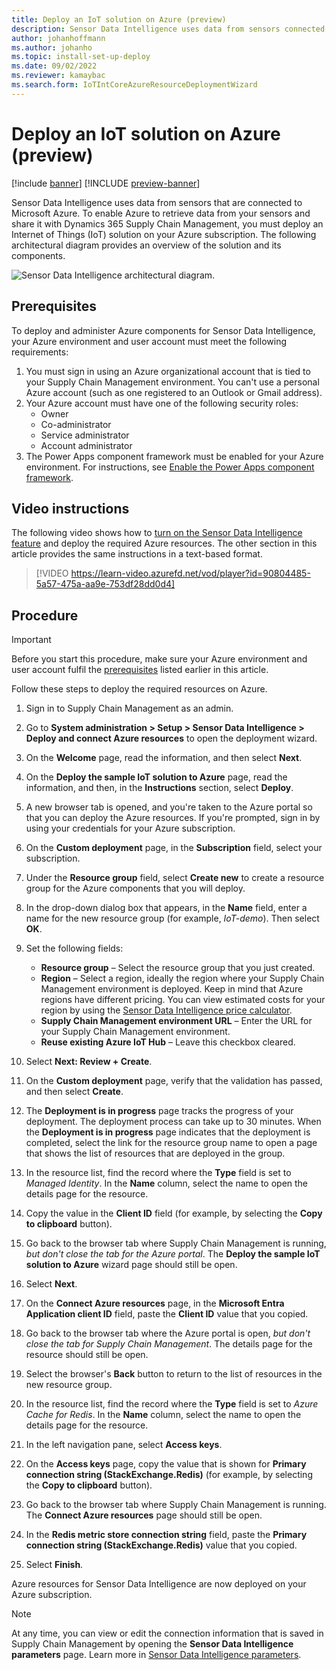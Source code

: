```yaml
---
title: Deploy an IoT solution on Azure (preview)
description: Sensor Data Intelligence uses data from sensors connected to Microsoft Azure. Learn how to deploy an Internet of Things (IoT) solution on your Azure subscription.
author: johanhoffmann
ms.author: johanho
ms.topic: install-set-up-deploy
ms.date: 09/02/2022
ms.reviewer: kamaybac
ms.search.form: IoTIntCoreAzureResourceDeploymentWizard
---
```


# Deploy an IoT solution on Azure (preview)

[!include [banner](../includes/banner.md)]
[!INCLUDE [preview-banner](~/../shared-content/shared/preview-includes/preview-banner.md)]
<!-- KFM: Preview until further notice -->

Sensor Data Intelligence uses data from sensors that are connected to Microsoft Azure. To enable Azure to retrieve data from your sensors and share it with Dynamics 365 Supply Chain Management, you must deploy an Internet of Things (IoT) solution on your Azure subscription. The following architectural diagram provides an overview of the solution and its components.

![Sensor Data Intelligence architectural diagram.](media/sdi-architecture.png "Sensor Data Intelligence architectural diagram")

## Prerequisites

To deploy and administer Azure components for Sensor Data Intelligence, your Azure environment and user account must meet the following requirements:

1. You must sign in using an Azure organizational account that is tied to your Supply Chain Management environment. You can't use a personal Azure account (such as one registered to an Outlook or Gmail address).
1. Your Azure account must have one of the following security roles:
    - Owner
    - Co-administrator
    - Service administrator
    - Account administrator
1. The Power Apps component framework must be enabled for your Azure environment. For instructions, see [Enable the Power Apps component framework](/powerapps/developer/component-framework/overview#enable-the-power-apps-component-framework).

## Video instructions

The following video shows how to [turn on the Sensor Data Intelligence feature](sdi-enable-feature.md) and deploy the required Azure resources. The other section in this article provides the same instructions in a text-based format.

> [!VIDEO https://learn-video.azurefd.net/vod/player?id=90804485-5a57-475a-aa9e-753df28dd0d4]

## Procedure

> [!IMPORTANT]
> Before you start this procedure, make sure your Azure environment and user account fulfil the [prerequisites](#prerequisites) listed earlier in this article.

Follow these steps to deploy the required resources on Azure.

1. Sign in to Supply Chain Management as an admin.
1. Go to **System administration \> Setup \> Sensor Data Intelligence \> Deploy and connect Azure resources** to open the deployment wizard.
1. On the **Welcome** page, read the information, and then select **Next**.
1. On the **Deploy the sample IoT solution to Azure** page, read the information, and then, in the **Instructions** section, select **Deploy**.
1. A new browser tab is opened, and you're taken to the Azure portal so that you can deploy the Azure resources. If you're prompted, sign in by using your credentials for your Azure subscription.
1. On the **Custom deployment** page, in the **Subscription** field, select your subscription.
1. Under the **Resource group** field, select **Create new** to create a resource group for the Azure components that you will deploy.
1. In the drop-down dialog box that appears, in the **Name** field, enter a name for the new resource group (for example, *IoT-demo*). Then select **OK**.
1. Set the following fields:

    - **Resource group** – Select the resource group that you just created.
    - **Region** – Select a region, ideally the region where your Supply Chain Management environment is deployed. Keep in mind that Azure regions have different pricing. You can view estimated costs for your region by using the [Sensor Data Intelligence price calculator](https://azure.com/e/c36c4947ebff4215b2e62590c2a24c68).
    - **Supply Chain Management environment URL** – Enter the URL for your Supply Chain Management environment.
    - **Reuse existing Azure IoT Hub** – Leave this checkbox cleared.

1. Select **Next: Review + Create**.
1. On the **Custom deployment** page, verify that the validation has passed, and then select **Create**.
1. The **Deployment is in progress** page tracks the progress of your deployment. The deployment process can take up to 30 minutes. When the **Deployment is in progress** page indicates that the deployment is completed, select the link for the resource group name to open a page that shows the list of resources that are deployed in the group.
1. In the resource list, find the record where the **Type** field is set to *Managed Identity*. In the **Name** column, select the name to open the details page for the resource.
1. Copy the value in the **Client ID** field (for example, by selecting the **Copy to clipboard** button).
1. Go back to the browser tab where Supply Chain Management is running, *but don't close the tab for the Azure portal*. The **Deploy the sample IoT solution to Azure** wizard page should still be open. 
1. Select **Next**.
1. On the **Connect Azure resources** page, in the **Microsoft Entra Application client ID** field, paste the **Client ID** value that you copied.
1. Go back to the browser tab where the Azure portal is open, *but don't close the tab for Supply Chain Management*. The details page for the resource should still be open.
1. Select the browser's **Back** button to return to the list of resources in the new resource group.
1. In the resource list, find the record where the **Type** field is set to *Azure Cache for Redis*. In the **Name** column, select the name to open the details page for the resource.
1. In the left navigation pane, select **Access keys**.
1. On the **Access keys** page, copy the value that is shown for **Primary connection string (StackExchange.Redis)** (for example, by selecting the **Copy to clipboard** button).
1. Go back to the browser tab where Supply Chain Management is running. The **Connect Azure resources** page should still be open.
1. In the **Redis metric store connection string** field, paste the **Primary connection string (StackExchange.Redis)** value that you copied.
1. Select **Finish**.

Azure resources for Sensor Data Intelligence are now deployed on your Azure subscription.

> [!NOTE]
> At any time, you can view or edit the connection information that is saved in Supply Chain Management by opening the **Sensor Data Intelligence parameters** page. Learn more in [Sensor Data Intelligence parameters](sdi-parameters.md).
